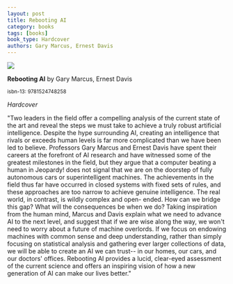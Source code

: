 ```yaml
---
layout: post
title: Rebooting AI
category: books
tags: [books]
book_type: Hardcover
authors: Gary Marcus, Ernest Davis
---
```


<img src="http://books.google.com/books/content?id=O8muDwAAQBAJ&printsec=frontcover&img=1&zoom=1&edge=curl&source=gbs_api"/>

**Rebooting AI** by Gary Marcus, Ernest Davis

<sup>isbn-13: 9781524748258</sup>

*Hardcover*

"Two leaders in the field offer a compelling analysis of the current state
of the art and reveal the steps we must take to achieve a truly robust
artificial intelligence. Despite the hype surrounding AI, creating an
intelligence that rivals or exceeds human levels is far more complicated
than we have been led to believe. Professors Gary Marcus and Ernest Davis
have spent their careers at the forefront of AI research and have witnessed
some of the greatest milestones in the field, but they argue that a
computer beating a human in Jeopardy! does not signal that we are on the
doorstep of fully autonomous cars or superintelligent machines. The
achievements in the field thus far have occurred in closed systems with
fixed sets of rules, and these approaches are too narrow to achieve genuine
intelligence. The real world, in contrast, is wildly complex and open-
ended. How can we bridge this gap? What will the consequences be when we
do? Taking inspiration from the human mind, Marcus and Davis explain what
we need to advance AI to the next level, and suggest that if we are wise
along the way, we won't need to worry about a future of machine overlords.
If we focus on endowing machines with common sense and deep understanding,
rather than simply focusing on statistical analysis and gathering ever
larger collections of data, we will be able to create an AI we can trust--
in our homes, our cars, and our doctors' offices. Rebooting AI provides a
lucid, clear-eyed assessment of the current science and offers an inspiring
vision of how a new generation of AI can make our lives better."
